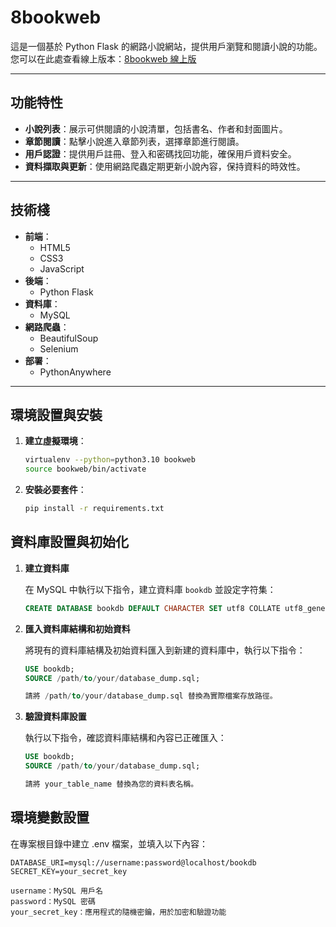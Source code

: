 # 8bookweb

這是一個基於 Python Flask 的網路小說網站，提供用戶瀏覽和閱讀小說的功能。  
您可以在此處查看線上版本：[8bookweb 線上版](https://s93114604.pythonanywhere.com/)

---

## 功能特性

- **小說列表**：展示可供閱讀的小說清單，包括書名、作者和封面圖片。  
- **章節閱讀**：點擊小說進入章節列表，選擇章節進行閱讀。  
- **用戶認證**：提供用戶註冊、登入和密碼找回功能，確保用戶資料安全。  
- **資料擷取與更新**：使用網路爬蟲定期更新小說內容，保持資料的時效性。  

---

## 技術棧

- **前端**：  
  - HTML5  
  - CSS3  
  - JavaScript  
- **後端**：  
  - Python Flask  
- **資料庫**：  
  - MySQL  
- **網路爬蟲**：  
  - BeautifulSoup  
  - Selenium  
- **部署**：  
  - PythonAnywhere  

---

## 環境設置與安裝

1. **建立虛擬環境**：  
   ```bash
   virtualenv --python=python3.10 bookweb
   source bookweb/bin/activate
   
2. **安裝必要套件**：  
   ```bash
   pip install -r requirements.txt
   
## 資料庫設置與初始化  

1. **建立資料庫**

   在 MySQL 中執行以下指令，建立資料庫 `bookdb` 並設定字符集：  
   ```sql
   CREATE DATABASE bookdb DEFAULT CHARACTER SET utf8 COLLATE utf8_general_ci;

2. **匯入資料庫結構和初始資料**

   將現有的資料庫結構及初始資料匯入到新建的資料庫中，執行以下指令：
   ```sql
   USE bookdb;
   SOURCE /path/to/your/database_dump.sql;

   請將 /path/to/your/database_dump.sql 替換為實際檔案存放路徑。

3. **驗證資料庫設置**

   執行以下指令，確認資料庫結構和內容已正確匯入：
   ```sql
   USE bookdb;
   SOURCE /path/to/your/database_dump.sql;

   請將 your_table_name 替換為您的資料表名稱。

## 環境變數設置

   在專案根目錄中建立 .env 檔案，並填入以下內容：
   ```env
   DATABASE_URI=mysql://username:password@localhost/bookdb
   SECRET_KEY=your_secret_key
  
   username：MySQL 用戶名
   password：MySQL 密碼
   your_secret_key：應用程式的隨機密鑰，用於加密和驗證功能
